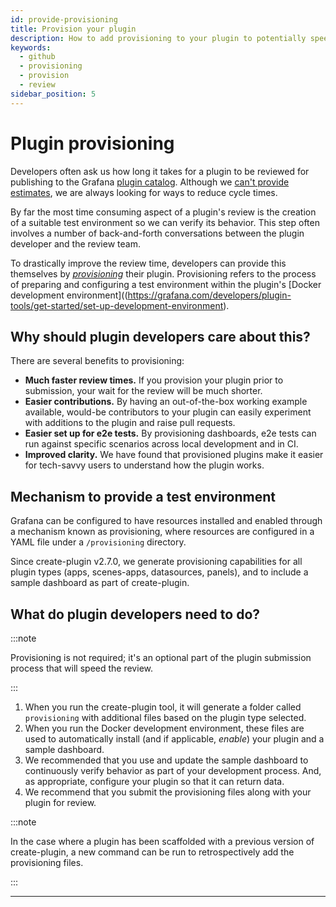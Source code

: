 ```yaml
---
id: provide-provisioning
title: Provision your plugin
description: How to add provisioning to your plugin to potentially speed up your plugin review process.
keywords:
  - github
  - provisioning
  - provision
  - review
sidebar_position: 5
---
```


# Plugin provisioning

Developers often ask us how long it takes for a plugin to be reviewed for publishing to the Grafana [plugin catalog](https://grafana.com/plugins). Although we [can't provide estimates](https://grafana.com/developers/plugin-tools/publish-a-plugin/publish-a-plugin#how-long-does-it-take-to-review-a-submission), we are always looking for ways to reduce cycle times.

By far the most time consuming aspect of a plugin's review is the creation of a suitable test environment so we can verify its behavior. This step often involves a number of back-and-forth conversations between the plugin developer and the review team.

To drastically improve the review time, developers can provide this themselves by [_provisioning_](https://grafana.com/docs/grafana/latest/administration/provisioning/#provision-grafana) their plugin. Provisioning refers to the process of preparing and configuring a test environment within the plugin's [Docker development environment]((https://grafana.com/developers/plugin-tools/get-started/set-up-development-environment).

## Why should plugin developers care about this?

There are several benefits to provisioning:

- **Much faster review times.** If you provision your plugin prior to submission, your wait for the review will be much shorter.
- **Easier contributions.** By having an out-of-the-box working example available, would-be contributors to your plugin can easily experiment with additions to the plugin and raise pull requests.
- **Easier set up for e2e tests.** By provisioning dashboards, e2e tests can run against specific scenarios across local development and in CI.
- **Improved clarity.** We have found that provisioned plugins make it easier for tech-savvy users to understand how the plugin works.

## Mechanism to provide a test environment

Grafana can be configured to have resources installed and enabled through a mechanism known as provisioning, where resources are configured in a YAML file under a `/provisioning` directory.

Since create-plugin v2.7.0, we generate provisioning capabilities for all plugin types (apps, scenes-apps, datasources, panels), and to include a sample dashboard as part of create-plugin.

## What do plugin developers need to do?

:::note

Provisioning is not required; it's an optional part of the plugin submission process that will speed the review.

:::

1. When you run the create-plugin tool, it will generate a folder called `provisioning` with additional files based on the plugin type selected.
1. When you run the Docker development environment, these files are used to automatically install (and if applicable, _enable_) your plugin and a sample dashboard.
1. We recommended that you use and update the sample dashboard to continuously verify behavior as part of your development process. And, as appropriate, configure your plugin so that it can return data.
1. We recommend that you submit the provisioning files along with your plugin for review.

:::note

In the case where a plugin has been scaffolded with a previous version of create-plugin, a new command can be run to retrospectively add the provisioning files.

:::

---
